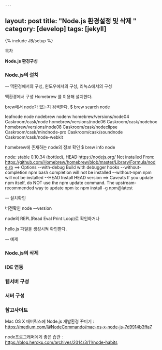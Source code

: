     ---
layout: post
title: "Node.js 환경설정 및 삭제 "
category: [develop]
tags: [jekyll]
---
{% include JB/setup %}

<div id="toc"><p class="toc_title">목차</p></div>

**Node.js 환경구성**


### Node.js의 설치 ###

-- 맥환경에서의 구성, 윈도우에서의 구성, 리눅스에서의 구성 

맥환경에서 구성 
Homebrew 를 이용해 설치한다.

brew에서 node가 있는지 검색한다.
$ brew search node

leafnode  node	    nodebrew  nodenv
homebrew/versions/node04		Caskroom/cask/node
homebrew/versions/node06		Caskroom/cask/nodebox
homebrew/versions/node08		Caskroom/cask/nodeclipse
Caskroom/cask/mindnode-pro		Caskroom/cask/soundnode
Caskroom/cask/node-webkit

homebrew에 존재하는 node의 정보 확인 
$ brew info node

node: stable 0.10.34 (bottled), HEAD
https://nodejs.org/
Not installed
From: https://github.com/Homebrew/homebrew/blob/master/Library/Formula/node.rb
==> Options
--with-debug
Build with debugger hooks
--without-completion
npm bash completion will not be installed
--without-npm
npm will not be installed
--HEAD
Install HEAD version
==> Caveats
If you update npm itself, do NOT use the npm update command.
The upstream-recommended way to update npm is:
npm install -g npm@latest

-- 설치확인 

버전확인 
node --version 


node의 REPL(Read Eval Print Loop)로 확인하거나 

hello.js 파일을 생성시켜 확인한다. 

-- 예제 

### Node.js의 삭제 ###


### IDE 연동 ###


### 웹서버 구성 ###


### 서버 구성 ###


### 참고사이트 ### 

Mac OS X 매버릭스에 Node.js 개발환경 꾸미기 : https://medium.com/@NodeCommando/mac-os-x-node-js-7d9914b3ffa7

node프로그래머에게 좋은 습관 : https://blog.heroku.com/archives/2014/3/11/node-habits

